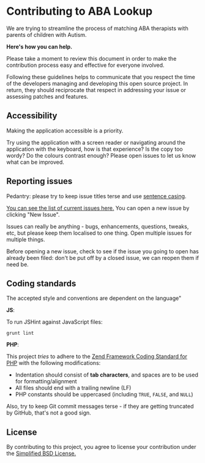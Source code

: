 Contributing to ABA Lookup
==========================

We are trying to streamline the process of matching ABA therapists with parents of children with Autism.

**Here's how you can help.**

Please take a moment to review this document in order to make the contribution process easy and effective for everyone involved.

Following these guidelines helps to communicate that you respect the time of the developers managing and developing this open source project. In return, they should reciprocate that respect in addressing your issue or assessing patches and features.

Accessibility
-------------

Making the application accessible is a priority.

Try using the application with a screen reader or navigating around the application with the keyboard, how is that experience? Is the copy too wordy? Do the colours contrast enough? Please open issues to let us know what can be improved.

Reporting issues
----------------

Pedantry: please try to keep issue titles terse and use [sentence casing].

[You can see the list of current issues here.](https://github.com/MUNComputerScienceSociety/ABALookup/issues) You can open a new issue by clicking "New Issue".

Issues can really be anything - bugs, enhancements, questions, tweaks, etc, but please keep them localised to one thing. Open multiple issues for multiple things.

Before opening a new issue, check to see if the issue you going to open has already been filed: don't be put off by a closed issue, we can reopen them if need be.

  [sentence casing]:http://ux.stackexchange.com/q/28297

Coding standards
----------------

The accepted style and conventions are dependent on the language"

**JS**:

To run JSHint against JavaScript files:

    grunt lint

**PHP**:

This project _tries_ to adhere to the [Zend Framework Coding Standard for PHP] with the following modifications:

- Indentation should consist of **tab characters**, and spaces are to be used for formatting/alignment
- All files should end with a trailing newline (LF)
- PHP constants should be uppercased (including `TRUE`, `FALSE`, and `NULL`)

Also, try to keep Git commit messages terse - if they are getting truncated by GitHub, that's not a good sign.

  [Zend Framework Coding Standard for PHP]:http://framework.zend.com/wiki/display/ZFDEV2/Coding+Standards

License
-------

By contributing to this project, you agree to license your contribution under the [Simplified BSD License.](LICENSE.md)
